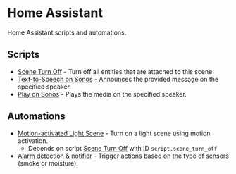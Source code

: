 # Home Assistant

Home Assistant scripts and automations.

## Scripts

* [Scene Turn Off](script/scene_turn_off.yaml) - Turn off all entities that are attached to this scene.
* [Text-to-Speech on Sonos](script/sonos_say.yaml) - Announces the provided message on the specified speaker.
* [Play on Sonos](script/sonos_play.yaml) - Plays the media on the specified speaker.

## Automations

* [Motion-activated Light Scene](automation/motion_time_based_light_scene.yaml) - Turn on a light scene using motion activation.
  * Depends on script [Scene Turn Off](script/scene_turn_off.yaml) with ID `script.scene_turn_off`
* [Alarm detection & notifier](automation/alarm_trigger.yaml) - Trigger actions based on the type of sensors (smoke or moisture).
